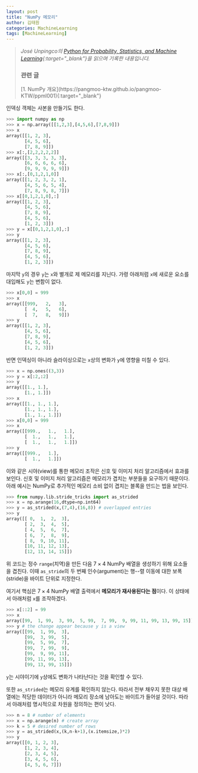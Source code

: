 ```yaml
---
layout: post
title: "NumPy 메모리"
author: 김태원
categories: MachineLearning
tags: [MachineLearning]
---
```


> *José Unpingco의 [Python for Probability, Statistics, and Machine Learning](https://library.samdu.uz/files/7cbb6fdd660fb2c0f0580bfd6ed73040_Python%20for%20Probability,%20Statistics,%20and%20Machine%20Learning.pdf){:target="_blank"}을 읽으며 기록한 내용입니다.*
> 
> <h3>관련 글</h3>
> [1. NumPy 개요](https://pangmoo-ktw.github.io/pangmoo-KTW/ppml001){:target="_blank"}

인덱싱 객체는 사본을 만들기도 한다.

```python
>>> import numpy as np
>>> x = np.array([[1,2,3],[4,5,6],[7,8,9]])
>>> x
array([[1, 2, 3],
       [4, 5, 6],
       [7, 8, 9]])
>>> x[:,[2,2,2,2,2]]
array([[3, 3, 3, 3, 3],
       [6, 6, 6, 6, 6],
       [9, 9, 9, 9, 9]])
>>> x[:,[0,1,2,1,0]]
array([[1, 2, 3, 2, 1],
       [4, 5, 6, 5, 4],
       [7, 8, 9, 8, 7]])
>>> x[[0,1,2,1,0],:]
array([[1, 2, 3],
       [4, 5, 6],
       [7, 8, 9],
       [4, 5, 6],
       [1, 2, 3]])
>>> y = x[[0,1,2,1,0],:]
>>> y
array([[1, 2, 3],
       [4, 5, 6],
       [7, 8, 9],
       [4, 5, 6],
       [1, 2, 3]])
```
마지막 `y`의 경우 `y`는 `x`와 별개로 제 메모리를 지닌다.
가령 아래처럼 `x`에 새로운 요소를 대입해도 `y`는 변함이 없다.

```python
>>> x[0,0] = 999
>>> x
array([[999,   2,   3],
       [  4,   5,   6],
       [  7,   8,   9]])
>>> y
array([[1, 2, 3],
       [4, 5, 6],
       [7, 8, 9],
       [4, 5, 6],
       [1, 2, 3]])
```

반면 인덱싱이 아니라 슬라이싱으로는 `x`상의 변화가 `y`에 영향을 미칠 수 있다.

```python
>>> x = np.ones((3,3))
>>> y = x[:2,:2]
>>> y 
array([[1., 1.],
       [1., 1.]])
>>> x
array([[1., 1., 1.],
       [1., 1., 1.],
       [1., 1., 1.]])
>>> x[0,0] = 999
>>> x
array([[999.,   1.,   1.],
       [  1.,   1.,   1.],
       [  1.,   1.,   1.]])
>>> y
array([[999.,   1.],
       [  1.,   1.]])
```

이와 같은 시야(view)를 통한 메모리 조작은 신호 및 이미지 처리 알고리즘에서 효과를 보인다.
신호 및 이미지 처리 알고리즘은 메모리가 겹치는 부분들을 요구하기 때문이다. 
아래 예시는 NumPy로 추가적인 메모리 소비 없이 겹치는 블록을 만드는 법을 보인다.

```python
>>> from numpy.lib.stride_tricks import as_strided
>>> x = np.arange(16,dtype=np.int64)
>>> y = as_strided(x,(7,4),(16,8)) # overlapped entries
>>> y
array([[ 0,  1,  2,  3],
       [ 2,  3,  4,  5],
       [ 4,  5,  6,  7],
       [ 6,  7,  8,  9],
       [ 8,  9, 10, 11],
       [10, 11, 12, 13],
       [12, 13, 14, 15]])
```

위 코드는 정수 `range`(치역)을 만든 다음 $7\times 4$ NumPy 배열을 생성하기 위해 요소들을 겹친다.
이때 `as_stride`의 두 번째 인수(argument)는 행--렬 이동에 대한 보폭(stride)을 바이트 단위로 지정한다. 

여기서 핵심은 $7\times 4$ NumPy 배열 출력에서 **메모리가 재사용된다는 점**이다.
이 상태에서 아래처럼 `x`를 조작하겠다.

```python
>>> x[::2] = 99
>>> x
array([99,  1, 99,  3, 99,  5, 99,  7, 99,  9, 99, 11, 99, 13, 99, 15])
>>> y # the change appear because y is a view
array([[99,  1, 99,  3],
       [99,  3, 99,  5],
       [99,  5, 99,  7],
       [99,  7, 99,  9],
       [99,  9, 99, 11],
       [99, 11, 99, 13],
       [99, 13, 99, 15]])
```
`y`는 시야이기에 `y`상에도 변화가 나타난다는 것을 확인할 수 있다.

또한 `as_strided`는 메모리 유계를 확인하지 않는다.
따라서 전부 채우지 못한 대상 배열에는 적당한 데이터가 아니라 메모리 장소에 남아도는 바이트가 들어설 것이다.
따라서 아래처럼 명시적으로 차원을 정의하는 편이 낫다.

```python
>>> n = 8 # number of elements
>>> x = np.arange(n) # create array
>>> k = 5 # desired number of rows
>>> y = as_strided(x,(k,n-k+1),(x.itemsize,)*2)
>>> y
array([[0, 1, 2, 3],
       [1, 2, 3, 4],
       [2, 3, 4, 5],
       [3, 4, 5, 6],
       [4, 5, 6, 7]])
```
